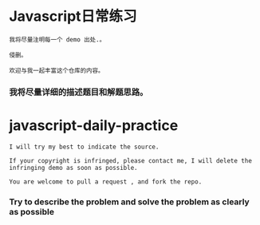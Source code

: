 # Javascript日常练习
    我将尽量注明每一个 demo 出处.。
    
    侵删。
    
    欢迎与我一起丰富这个仓库的内容。
### 我将尽量详细的描述题目和解题思路。




# javascript-daily-practice
    I will try my best to indicate the source. 
    
    If your copyright is infringed, please contact me, I will delete the infringing demo as soon as possible.
    
    You are welcome to pull a request , and fork the repo.
### Try to describe the problem and solve the problem as clearly as possible

